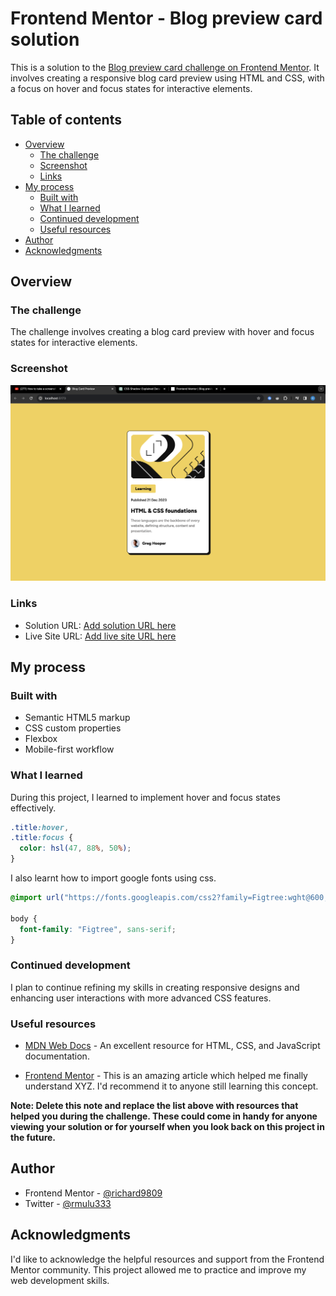 # Frontend Mentor - Blog preview card solution

This is a solution to the [Blog preview card challenge on Frontend Mentor](https://www.frontendmentor.io/challenges/blog-preview-card-ckPaj01IcS). It involves creating a responsive blog card preview using HTML and CSS, with a focus on hover and focus states for interactive elements.

## Table of contents

- [Overview](#overview)
  - [The challenge](#the-challenge)
  - [Screenshot](#screenshot)
  - [Links](#links)
- [My process](#my-process)
  - [Built with](#built-with)
  - [What I learned](#what-i-learned)
  - [Continued development](#continued-development)
  - [Useful resources](#useful-resources)
- [Author](#author)
- [Acknowledgments](#acknowledgments)


## Overview

### The challenge

The challenge involves creating a blog card preview with hover and focus states for interactive elements.

### Screenshot

![](./screenshot.png)


### Links

- Solution URL: [Add solution URL here](https://github.com/richard9809/blog-preview-card)
- Live Site URL: [Add live site URL here](https://venerable-kashata-87edfb.netlify.app)

## My process

### Built with

- Semantic HTML5 markup
- CSS custom properties
- Flexbox
- Mobile-first workflow


### What I learned

During this project, I learned to implement hover and focus states effectively. 

```css
.title:hover,
.title:focus {
  color: hsl(47, 88%, 50%);
}
```

I also learnt how to import google fonts using css.

```css
@import url("https://fonts.googleapis.com/css2?family=Figtree:wght@600;800&display=swap");

body {
  font-family: "Figtree", sans-serif;
}
```

### Continued development

I plan to continue refining my skills in creating responsive designs and enhancing user interactions with more advanced CSS features.


### Useful resources

- [MDN Web Docs](https://developer.mozilla.org/en-US/) - An excellent resource for HTML, CSS, and JavaScript documentation.

- [Frontend Mentor](https://www.example.com) - This is an amazing article which helped me finally understand XYZ. I'd recommend it to anyone still learning this concept.

**Note: Delete this note and replace the list above with resources that helped you during the challenge. These could come in handy for anyone viewing your solution or for yourself when you look back on this project in the future.**

## Author

- Frontend Mentor - [@richard9809](https://www.frontendmentor.io/profile/richard9809)
- Twitter - [@rmulu333](https://www.twitter.com/rmulu333)

## Acknowledgments

I'd like to acknowledge the helpful resources and support from the Frontend Mentor community. This project allowed me to practice and improve my web development skills.

